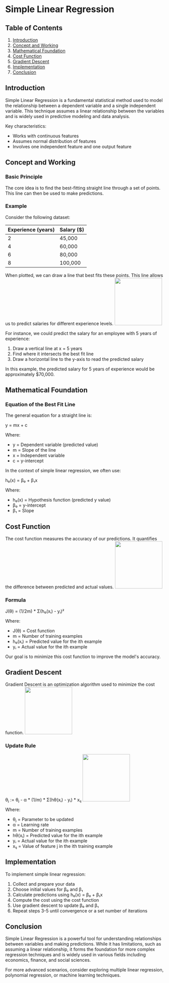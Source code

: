 # Simple Linear Regression

## Table of Contents
1. [Introduction](#introduction)
2. [Concept and Working](#concept-and-working)
3. [Mathematical Foundation](#mathematical-foundation)
4. [Cost Function](#cost-function)
5. [Gradient Descent](#gradient-descent)
6. [Implementation](#implementation)
7. [Conclusion](#conclusion)

## Introduction

Simple Linear Regression is a fundamental statistical method used to model the relationship between a dependent variable and a single independent variable. This technique assumes a linear relationship between the variables and is widely used in predictive modeling and data analysis.

Key characteristics:
- Works with continuous features
- Assumes normal distribution of features
- Involves one independent feature and one output feature

## Concept and Working

### Basic Principle

The core idea is to find the best-fitting straight line through a set of points. This line can then be used to make predictions.

### Example

Consider the following dataset:

| Experience (years) | Salary ($) |
|--------------------|------------|
| 2                  | 45,000     |
| 4                  | 60,000     |
| 6                  | 80,000     |
| 8                  | 100,000    |

When plotted, we can draw a line that best fits these points. This line allows us to predict salaries for different experience levels.
<img src="https://github.com/user-attachments/assets/20c1a8d6-9a07-4127-bd1f-b719d6c1e45f" width="150" height="150">

For instance, we could predict the salary for an employee with 5 years of experience:
1. Draw a vertical line at x = 5 years
2. Find where it intersects the best fit line
3. Draw a horizontal line to the y-axis to read the predicted salary

In this example, the predicted salary for 5 years of experience would be approximately $70,000.

## Mathematical Foundation

### Equation of the Best Fit Line

The general equation for a straight line is:

y = mx + c

Where:
- y = Dependent variable (predicted value)
- m = Slope of the line
- x = Independent variable
- c = y-intercept

In the context of simple linear regression, we often use:

h₀(x) = β₀ + β₁x

Where:
- h₀(x) = Hypothesis function (predicted y value)
- β₀ = y-intercept
- β₁ = Slope

## Cost Function

The cost function measures the accuracy of our predictions. It quantifies the difference between predicted and actual values.
<img src="https://github.com/user-attachments/assets/fa817a91-f484-4ce7-b035-0d61df244b57" width="150" height="150">

### Formula

J(θ) = (1/2m) * Σ(h₀(xᵢ) - yᵢ)²

Where:
- J(θ) = Cost function
- m = Number of training examples
- h₀(xᵢ) = Predicted value for the ith example
- yᵢ = Actual value for the ith example

Our goal is to minimize this cost function to improve the model's accuracy.

## Gradient Descent

Gradient Descent is an optimization algorithm used to minimize the cost function.
<img src="https://github.com/user-attachments/assets/1637cb64-c02c-4bb3-82c9-9752d3fbca94" width="150" height="150">

### Update Rule

θⱼ := θⱼ - α * (1/m) * Σ(hθ(xᵢ) - yᵢ) * xᵢⱼ
<img src="https://github.com/user-attachments/assets/3e6a658b-f9be-4fe2-b552-81dd257ecf92" width="150" height="150">

Where:
- θⱼ = Parameter to be updated
- α = Learning rate
- m = Number of training examples
- hθ(xᵢ) = Predicted value for the ith example
- yᵢ = Actual value for the ith example
- xᵢⱼ = Value of feature j in the ith training example

## Implementation

To implement simple linear regression:

1. Collect and prepare your data
2. Choose initial values for β₀ and β₁
3. Calculate predictions using h₀(x) = β₀ + β₁x
4. Compute the cost using the cost function
5. Use gradient descent to update β₀ and β₁
6. Repeat steps 3-5 until convergence or a set number of iterations

## Conclusion

Simple Linear Regression is a powerful tool for understanding relationships between variables and making predictions. While it has limitations, such as assuming a linear relationship, it forms the foundation for more complex regression techniques and is widely used in various fields including economics, finance, and social sciences.

For more advanced scenarios, consider exploring multiple linear regression, polynomial regression, or machine learning techniques.
